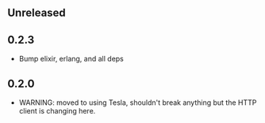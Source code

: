 ## Unreleased

## 0.2.3

- Bump elixir, erlang, and all deps

## 0.2.0

- WARNING: moved to using Tesla, shouldn't break anything but the HTTP client is changing here.
